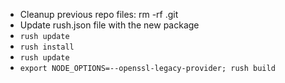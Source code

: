 - Cleanup previous repo files: rm -rf .git
- Update rush.json file with the new package
- `rush update`
- `rush install`
- `rush update`
- `export NODE_OPTIONS=--openssl-legacy-provider; rush build`
